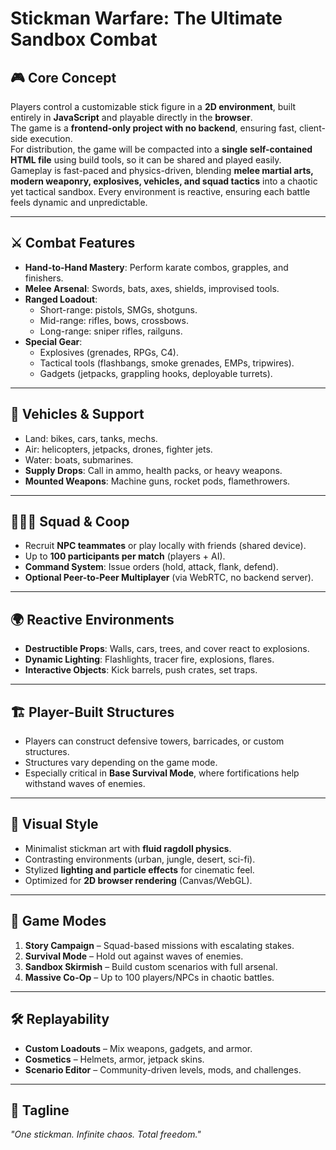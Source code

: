 # Stickman Warfare: The Ultimate Sandbox Combat

## 🎮 Core Concept  
Players control a customizable stick figure in a **2D environment**, built entirely in **JavaScript** and playable directly in the **browser**.  
The game is a **frontend-only project with no backend**, ensuring fast, client-side execution.  
For distribution, the game will be compacted into a **single self-contained HTML file** using build tools, so it can be shared and played easily.  
Gameplay is fast-paced and physics-driven, blending **melee martial arts, modern weaponry, explosives, vehicles, and squad tactics** into a chaotic yet tactical sandbox. Every environment is reactive, ensuring each battle feels dynamic and unpredictable.

---

## ⚔️ Combat Features  
- **Hand-to-Hand Mastery**: Perform karate combos, grapples, and finishers.  
- **Melee Arsenal**: Swords, bats, axes, shields, improvised tools.  
- **Ranged Loadout**:  
  - Short-range: pistols, SMGs, shotguns.  
  - Mid-range: rifles, bows, crossbows.  
  - Long-range: sniper rifles, railguns.  
- **Special Gear**:  
  - Explosives (grenades, RPGs, C4).  
  - Tactical tools (flashbangs, smoke grenades, EMPs, tripwires).  
  - Gadgets (jetpacks, grappling hooks, deployable turrets).  

---

## 🚀 Vehicles & Support  
- Land: bikes, cars, tanks, mechs.  
- Air: helicopters, jetpacks, drones, fighter jets.  
- Water: boats, submarines.  
- **Supply Drops**: Call in ammo, health packs, or heavy weapons.  
- **Mounted Weapons**: Machine guns, rocket pods, flamethrowers.  

---

## 🧑‍🤝‍🧑 Squad & Coop  
- Recruit **NPC teammates** or play locally with friends (shared device).  
- Up to **100 participants per match** (players + AI).  
- **Command System**: Issue orders (hold, attack, flank, defend).  
- **Optional Peer-to-Peer Multiplayer** (via WebRTC, no backend server).  

---

## 🌍 Reactive Environments  
- **Destructible Props**: Walls, cars, trees, and cover react to explosions.  
- **Dynamic Lighting**: Flashlights, tracer fire, explosions, flares.  
- **Interactive Objects**: Kick barrels, push crates, set traps.  

---

## 🏗️ Player-Built Structures  
- Players can construct defensive towers, barricades, or custom structures.  
- Structures vary depending on the game mode.  
- Especially critical in **Base Survival Mode**, where fortifications help withstand waves of enemies.  

---

## 🎨 Visual Style  
- Minimalist stickman art with **fluid ragdoll physics**.  
- Contrasting environments (urban, jungle, desert, sci-fi).  
- Stylized **lighting and particle effects** for cinematic feel.  
- Optimized for **2D browser rendering** (Canvas/WebGL).  

---

## 📡 Game Modes  
1. **Story Campaign** – Squad-based missions with escalating stakes.  
2. **Survival Mode** – Hold out against waves of enemies.  
3. **Sandbox Skirmish** – Build custom scenarios with full arsenal.  
4. **Massive Co-Op** – Up to 100 players/NPCs in chaotic battles.  

---

## 🛠️ Replayability  
- **Custom Loadouts** – Mix weapons, gadgets, and armor.  
- **Cosmetics** – Helmets, armor, jetpack skins.  
- **Scenario Editor** – Community-driven levels, mods, and challenges.  

---

## 🎯 Tagline  
*"One stickman. Infinite chaos. Total freedom."*
